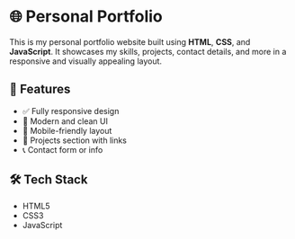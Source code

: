 # 🌐 Personal Portfolio

This is my personal portfolio website built using **HTML**, **CSS**, and **JavaScript**. It showcases my skills, projects, contact details, and more in a responsive and visually appealing layout.

## 🚀 Features

- ✅ Fully responsive design
- 🎨 Modern and clean UI
- 📱 Mobile-friendly layout
- 🧩 Projects section with links
- 📞 Contact form or info

## 🛠️ Tech Stack

- HTML5
- CSS3
- JavaScript


